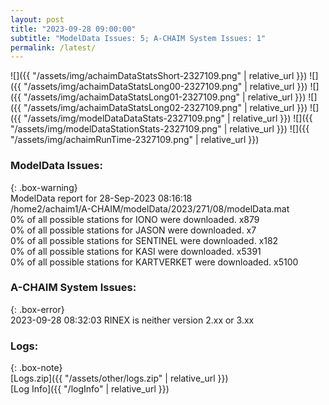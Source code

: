 ```yaml
---
layout: post
title: "2023-09-28 09:00:00"
subtitle: "ModelData Issues: 5; A-CHAIM System Issues: 1"
permalink: /latest/
---
```


![]({{ "/assets/img/achaimDataStatsShort-2327109.png" | relative_url }})
![]({{ "/assets/img/achaimDataStatsLong00-2327109.png" | relative_url }})
![]({{ "/assets/img/achaimDataStatsLong01-2327109.png" | relative_url }})
![]({{ "/assets/img/achaimDataStatsLong02-2327109.png" | relative_url }})
![]({{ "/assets/img/modelDataDataStats-2327109.png" | relative_url }})
![]({{ "/assets/img/modelDataStationStats-2327109.png" | relative_url }})
![]({{ "/assets/img/achaimRunTime-2327109.png" | relative_url }})


### ModelData Issues:  
  
{: .box-warning}  
 ModelData report for 28-Sep-2023 08:16:18   
 /home2/achaim1/A-CHAIM/modelData/2023/271/08/modelData.mat   
 0% of all possible stations for IONO were downloaded. x879   
 0% of all possible stations for JASON were downloaded. x7   
 0% of all possible stations for SENTINEL were downloaded. x182   
 0% of all possible stations for KASI were downloaded. x5391   
 0% of all possible stations for KARTVERKET were downloaded. x5100   
  
### A-CHAIM System Issues:  
  
{: .box-error}  
2023-09-28 08:32:03 RINEX is neither version 2.xx or 3.xx  

### Logs:  
  
{: .box-note}  
[Logs.zip]({{ "/assets/other/logs.zip" | relative_url }})  
[Log Info]({{ "/logInfo" | relative_url }})  
